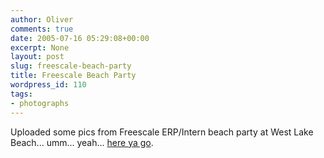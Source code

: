 ```yaml
---
author: Oliver
comments: true
date: 2005-07-16 05:29:08+00:00
excerpt: None
layout: post
slug: freescale-beach-party
title: Freescale Beach Party
wordpress_id: 110
tags:
- photographs
---
```


Uploaded some pics from Freescale ERP/Intern beach party at West Lake Beach... umm... yeah... <a href="http://oliverweb.com/gallery/Freescale-Beach">here ya go</a>.